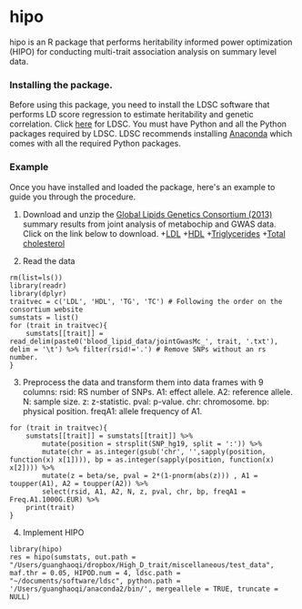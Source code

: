 # hipo

hipo is an R package that performs heritability informed power optimization (HIPO) for conducting multi-trait association analysis on summary level data.

### Installing the package.

Before using this package, you need to install the LDSC software that performs LD score regression to estimate heritability and genetic correlation. Click [here](https://github.com/bulik/ldsc) for LDSC. You must have Python and all the Python packages required by LDSC. LDSC recommends installing [Anaconda](https://store.continuum.io/cshop/anaconda/) which comes with all the required Python packages.

### Example 

Once you have installed and loaded the package, here's an example to guide you through the procedure.

1. Download and unzip the [Global Lipids Genetics Consortium (2013)](http://csg.sph.umich.edu/abecasis/public/lipids2013/) summary results from joint analysis of metabochip and GWAS data. Click on the link below to download.
+[LDL](http://csg.sph.umich.edu/abecasis/public/lipids2013/jointGwasMc_LDL.txt.gz) 
+[HDL](http://csg.sph.umich.edu/abecasis/public/lipids2013/jointGwasMc_HDL.txt.gz)
+[Triglycerides](http://csg.sph.umich.edu/abecasis/public/lipids2013/jointGwasMc_TG.txt.gz)
+[Total cholesterol](http://csg.sph.umich.edu/abecasis/public/lipids2013/jointGwasMc_TC.txt.gz) 

2. Read the data
```{r}
rm(list=ls())
library(readr)
library(dplyr)
traitvec = c('LDL', 'HDL', 'TG', 'TC') # Following the order on the consortium website
sumstats = list()
for (trait in traitvec){
    sumstats[[trait]] = read_delim(paste0('blood_lipid_data/jointGwasMc_', trait, '.txt'), delim = '\t') %>% filter(rsid!='.') # Remove SNPs without an rs number.
}
```

3. Preprocess the data and transform them into data frames with 9 columns:
rsid: RS number of SNPs.
A1: effect allele.
A2: reference allele.
N: sample size.
z: z-statistic.
pval: p-value.
chr: chromosome.
bp: physical position.
freqA1: allele frequency of A1.
```{r}
for (trait in traitvec){
    sumstats[[trait]] = sumstats[[trait]] %>%
        mutate(position = strsplit(SNP_hg19, split = ':')) %>%
        mutate(chr = as.integer(gsub('chr', '',sapply(position, function(x) x[1]))), bp = as.integer(sapply(position, function(x) x[2]))) %>%
        mutate(z = beta/se, pval = 2*(1-pnorm(abs(z))) , A1 = toupper(A1), A2 = toupper(A2)) %>%
        select(rsid, A1, A2, N, z, pval, chr, bp, freqA1 = Freq.A1.1000G.EUR) %>%
    print(trait)
}
```

4. Implement HIPO
```{r}
library(hipo)
res = hipo(sumstats, out.path = "/Users/guanghaoqi/dropbox/High_D_trait/miscellaneous/test_data", maf.thr = 0.05, HIPOD.num = 4, ldsc.path = "~/documents/software/ldsc", python.path = '/Users/guanghaoqi/anaconda2/bin/', mergeallele = TRUE, truncate = NULL)

```

